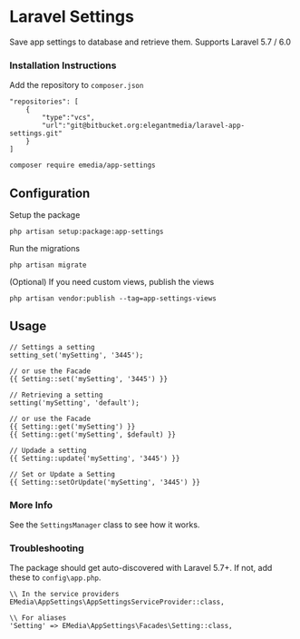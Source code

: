 # Laravel Settings

Save app settings to database and retrieve them. Supports Laravel 5.7 / 6.0

### Installation Instructions

Add the repository to `composer.json`
```
"repositories": [
	{
	    "type":"vcs",
	    "url":"git@bitbucket.org:elegantmedia/laravel-app-settings.git"
	}
]
```

```
composer require emedia/app-settings
```


## Configuration

Setup the package
```
php artisan setup:package:app-settings
```

Run the migrations
```
php artisan migrate
```

(Optional) If you need custom views, publish the views
```
php artisan vendor:publish --tag=app-settings-views
```

## Usage

```
// Settings a setting
setting_set('mySetting', '3445');

// or use the Facade
{{ Setting::set('mySetting', '3445') }}

// Retrieving a setting
setting('mySetting', 'default');

// or use the Facade
{{ Setting::get('mySetting') }}
{{ Setting::get('mySetting', $default) }}

// Updade a setting
{{ Setting::update('mySetting', '3445') }}

// Set or Update a Setting
{{ Setting::setOrUpdate('mySetting', '3445') }}
```

### More Info

See the `SettingsManager` class to see how it works.


### Troubleshooting

The package should get auto-discovered with Laravel 5.7+. If not, add these to `config\app.php`.

```
\\ In the service providers
EMedia\AppSettings\AppSettingsServiceProvider::class,

\\ For aliases
'Setting' => EMedia\AppSettings\Facades\Setting::class,
```
